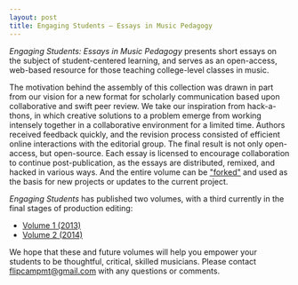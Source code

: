 ```yaml
---
layout: post
title: Engaging Students – Essays in Music Pedagogy
---
```

_Engaging Students: Essays in Music Pedagogy_ presents short essays on the subject of student-centered learning, and serves as an open-access, web-based resource for those teaching college-level classes in music.

The motivation behind the assembly of this collection was drawn in part from our vision for a new format for scholarly communication based upon collaborative and swift peer review. We take our inspiration from hack-a-thons, in which creative solutions to a problem emerge from working intensely together in a collaborative environment for a limited time. Authors received feedback quickly, and the revision process consisted of efficient online interactions with the editorial group. The final result is not only open-access, but open-source. Each essay is licensed to encourage collaboration to continue post-publication, as the essays are distributed, remixed, and hacked in various ways. And the entire volume can be ["forked"](http://www.hybridpedagogy.com/Journal/files/GitHub_for_Academics.html) and used as the basis for new projects or updates to the current project.

*Engaging Students* has published two volumes, with a third currently in the final stages of production editing:

- [Volume 1 (2013)](http://flipcamp.org/engagingstudents/toc.html)  
- [Volume 2 (2014)](http://flipcamp.org/engagingstudents2/)  
 
We hope that these and future volumes will help you empower your students to be thoughtful, critical, skilled musicians. Please contact [flipcampmt@gmail.com](mailto:flipcampmt@gmail.com) with any questions or comments.


